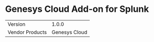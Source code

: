 # Genesys Cloud Add-on for Splunk

|                          |                      |
|--------------------------|----------------------|
| Version                  | 1.0.0                |
| Vendor Products          | Genesys Cloud        |


